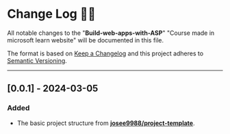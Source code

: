 <!-- markdownlint-disable MD024-->
# **Change Log** 📜📝

All notable changes to the "**Build-web-apps-with-ASP**" "Course made in microsoft learn website" will be documented in this file.

The format is based on [Keep a Changelog](https://keepachangelog.com/en/1.0.0/) and this project adheres to [Semantic Versioning](https://semver.org/spec/v2.0.0.html).

---

## [**0.0.1**] - 2024-03-05

### Added

* The basic project structure from **[josee9988/project-template](https://github.com/Josee9988/project-template)**.

